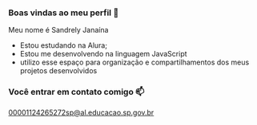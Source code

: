 ### Boas vindas ao meu perfil 💙

Meu nome é Sandrely Janaína

- Estou estudando na Alura;
- Estou me desenvolvendo na linguagem JavaScript
- utilizo esse espaço para organização e compartilhamentos dos meus projetos desenvolvidos

### Você entrar em contato comigo 📫

00001124265272sp@al.educacao.sp.gov.br
